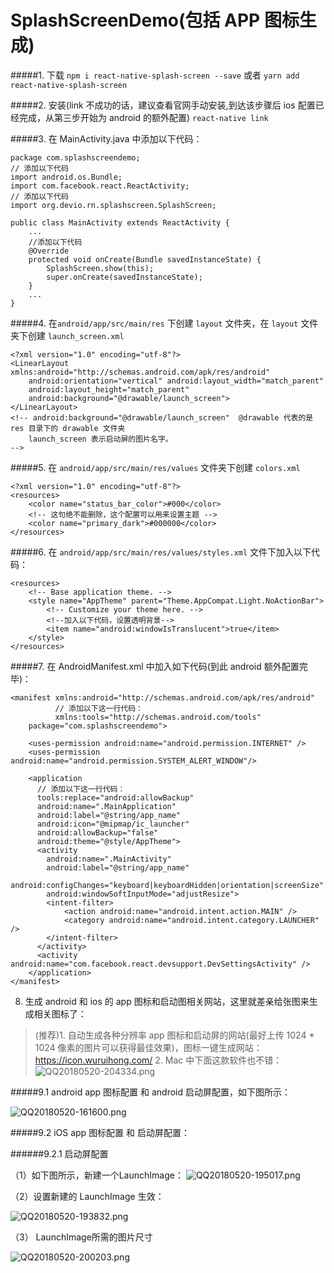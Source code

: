 # SplashScreenDemo(包括 APP 图标生成)


#####1.  下载
`npm i react-native-splash-screen --save` 或者 `yarn add react-native-splash-screen`

#####2. 安装(link 不成功的话，建议查看官网手动安装,到达该步骤后 ios 配置已经完成，从第三步开始为 android 的额外配置)
`react-native link`

#####3.  在 MainActivity.java 中添加以下代码：
```
package com.splashscreendemo;
// 添加以下代码
import android.os.Bundle;
import com.facebook.react.ReactActivity;
// 添加以下代码
import org.devio.rn.splashscreen.SplashScreen;

public class MainActivity extends ReactActivity {
    ...
    //添加以下代码
    @Override
    protected void onCreate(Bundle savedInstanceState) {
        SplashScreen.show(this);
        super.onCreate(savedInstanceState);
    }
    ...
}
```
#####4. 在`android/app/src/main/res` 下创建 `layout` 文件夹，在 `layout` 文件夹下创建 `launch_screen.xml`

```
<?xml version="1.0" encoding="utf-8"?>
<LinearLayout xmlns:android="http://schemas.android.com/apk/res/android"
    android:orientation="vertical" android:layout_width="match_parent"
    android:layout_height="match_parent"
    android:background="@drawable/launch_screen">
</LinearLayout>
<!-- android:background="@drawable/launch_screen"  @drawable 代表的是 res 目录下的 drawable 文件夹
    launch_screen 表示启动屏的图片名字。
-->
```

#####5. 在 `android/app/src/main/res/values` 文件夹下创建 `colors.xml`
```
<?xml version="1.0" encoding="utf-8"?>
<resources>
    <color name="status_bar_color">#000</color>
    <!-- 这句绝不能删除，这个配置可以用来设置主题 -->
    <color name="primary_dark">#000000</color>
</resources>
```
#####6.  在 `android/app/src/main/res/values/styles.xml` 文件下加入以下代码：

```
<resources>
    <!-- Base application theme. -->
    <style name="AppTheme" parent="Theme.AppCompat.Light.NoActionBar">
        <!-- Customize your theme here. -->
        <!--加入以下代码，设置透明背景-->
        <item name="android:windowIsTranslucent">true</item>
    </style>
</resources>
```

#####7. 在 AndroidManifest.xml 中加入如下代码(到此 android 额外配置完毕)：

```
<manifest xmlns:android="http://schemas.android.com/apk/res/android"
          // 添加以下这一行代码：
          xmlns:tools="http://schemas.android.com/tools"
    package="com.splashscreendemo">

    <uses-permission android:name="android.permission.INTERNET" />
    <uses-permission android:name="android.permission.SYSTEM_ALERT_WINDOW"/>

    <application
      // 添加以下这一行代码：
      tools:replace="android:allowBackup"
      android:name=".MainApplication"
      android:label="@string/app_name"
      android:icon="@mipmap/ic_launcher"
      android:allowBackup="false"
      android:theme="@style/AppTheme">
      <activity
        android:name=".MainActivity"
        android:label="@string/app_name"
        android:configChanges="keyboard|keyboardHidden|orientation|screenSize"
        android:windowSoftInputMode="adjustResize">
        <intent-filter>
            <action android:name="android.intent.action.MAIN" />
            <category android:name="android.intent.category.LAUNCHER" />
        </intent-filter>
      </activity>
      <activity android:name="com.facebook.react.devsupport.DevSettingsActivity" />
    </application>
</manifest>
```
8.  生成 android 和 ios 的 app 图标和启动图相关网站，这里就差亲给张图来生成相关图标了：

> (推荐)1. 自动生成各种分辨率 app 图标和启动屏的网站(最好上传 1024 * 1024 像素的图片可以获得最佳效果)，图标一键生成网站：https://icon.wuruihong.com/
> 2.  Mac 中下面这款软件也不错：
![QQ20180520-204334.png](https://upload-images.jianshu.io/upload_images/11627544-94c528f23deaa780.png?imageMogr2/auto-orient/strip%7CimageView2/2/w/1240)




#####9.1 android app 图标配置  和 android 启动屏配置，如下图所示：

![QQ20180520-161600.png](https://upload-images.jianshu.io/upload_images/11627544-2fb7f67961c28a09.png?imageMogr2/auto-orient/strip%7CimageView2/2/w/1240)


#####9.2 iOS app 图标配置 和 启动屏配置：

######9.2.1 启动屏配置

（1）如下图所示，新建一个LaunchImage：
![QQ20180520-195017.png](https://upload-images.jianshu.io/upload_images/11627544-cf79358b6e34cc3f.png?imageMogr2/auto-orient/strip%7CimageView2/2/w/1240)


（2）设置新建的 LaunchImage 生效：

 ![QQ20180520-193832.png](https://upload-images.jianshu.io/upload_images/11627544-793e3d23a7dbb2e3.png?imageMogr2/auto-orient/strip%7CimageView2/2/w/1240)

（3） LaunchImage所需的图片尺寸

![QQ20180520-200203.png](https://upload-images.jianshu.io/upload_images/11627544-f35666086f403ee7.png?imageMogr2/auto-orient/strip%7CimageView2/2/w/1240)













